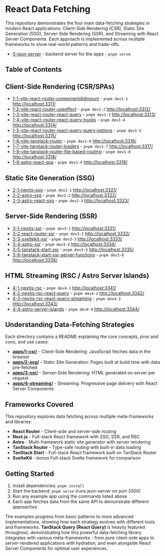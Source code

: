 # React Data Fetching

This repository demonstrates the four main data-fetching strategies in modern React applications: Client-Side Rendering (CSR), Static Site Generation (SSG), Server-Side Rendering (SSR), and Streaming with React Server Components. Each approach is implemented across multiple frameworks to show real-world patterns and trade-offs.

- [0-json-server](./apps/0-json-server) - backend server for the apps - `pnpm serve`

## Table of Contents

## Client-Side Rendering (CSR/SPAs)

- [1-1-vite-react-router-componentdidmount](./apps/1-csr/1-1-vite-react-router-componentdidmount) - `pnpm dev1-1` [http://localhost:3311/](http://localhost:3311/)
- [1-2-vite-react-router-useeffect](./apps/1-csr/1-2-vite-react-router-useeffect) - `pnpm dev1-2` [http://localhost:3312/](http://localhost:3312/)
- [1-3-vite-react-router-react-query](./apps/1-csr/1-3-vite-react-router-react-query) - `pnpm dev1-3` [http://localhost:3313/](http://localhost:3313/)
- [1-4-vite-react-router-react-query-hooks](./apps/1-csr/1-4-vite-react-router-react-query-hooks) - `pnpm dev1-4` [http://localhost:3314/](http://localhost:3314/)
- [1-5-vite-react-router-react-query-query-options](./apps/1-csr/1-5-vite-react-router-react-query-query-options) - `pnpm dev1-5` [http://localhost:3315/](http://localhost:3315/)
- [1-6-vite-tanstack-router](./apps/1-csr/1-6-vite-tanstack-router) - `pnpm dev1-6` [http://localhost:3316/](http://localhost:3316/)
- [1-7-vite-tanstack-router-loaders](./apps/1-csr/1-7-vite-tanstack-router-loaders) - `pnpm dev1-7` [http://localhost:3317/](http://localhost:3317/)
- [1-8-vite-tanstack-router-file-based-routing](./apps/1-csr/1-8-vite-tanstack-router-file-based-routing) - `pnpm dev1-8` [http://localhost:3318/](http://localhost:3318/)
- [1-9-astro-react-spa](./apps/1-csr/1-9-astro-react-spa) - `pnpm dev1-9` [http://localhost:3319/](http://localhost:3319/)

## Static Site Generation (SSG)

- [2-1-nextjs-ssg](./apps/2-ssg/2-1-nextjs-ssg) - `pnpm dev2-1` [http://localhost:3321/](http://localhost:3321/)
- [2-2-astro-ssg](./apps/2-ssg/2-2-astro-ssg) - `pnpm dev2-2` [http://localhost:3322/](http://localhost:3322/)
- [2-3-astro-react-ssg](./apps/2-ssg/2-3-astro-react-ssg) - `pnpm dev2-3` [http://localhost:3323/](http://localhost:3323/)

## Server-Side Rendering (SSR)

- [3-1-nextjs-ssr](./apps/3-ssr/3-1-nextjs-ssr) - `pnpm dev3-1` [http://localhost:3331/](http://localhost:3331/)
- [3-2-react-router-ssr](./apps/3-ssr/3-2-react-router-ssr) - `pnpm dev3-2` [http://localhost:3332/](http://localhost:3332/)
- [3-3-sveltekit-ssr](./apps/3-ssr/3-3-sveltekit-ssr) - `pnpm dev3-3` [http://localhost:3333/](http://localhost:3333/)
- [3-4-astro-ssr](./apps/3-ssr/3-4-astro-ssr) - `pnpm dev3-4` [http://localhost:3334/](http://localhost:3334/)
- [3-5-tanstack-start-ssr](./apps/3-ssr/3-5-tanstack-start-ssr) - `pnpm dev3-5` [http://localhost:3335/](http://localhost:3335/)
- [3-6-tanstack-start-ssr-server-functions](./apps/3-ssr/3-6-tanstack-start-ssr-server-functions) - `pnpm dev3-6` [http://localhost:3336/](http://localhost:3336/)

## HTML Streaming (RSC / Astro Server Islands)

- [4-1-nextjs-rsc](./apps/4-streaming/4-1-nextjs-rsc) - `pnpm dev4-1` [http://localhost:3341/](http://localhost:3341/)
- [4-2-nextjs-rsc-react-query](./apps/4-streaming/4-2-nextjs-rsc-react-query) - `pnpm dev4-2` [http://localhost:3342/](http://localhost:3342/)
- [4-3-nextjs-rsc-react-query-streaming](./apps/4-streaming/4-3-nextjs-rsc-react-query-streaming) - `pnpm dev4-3` [http://localhost:3343/](http://localhost:3343/)
- [4-4-astro-server-islands](./apps/4-streaming/4-4-astro-server-islands) - `pnpm dev4-4` [http://localhost:3344/](http://localhost:3344/)

## Understanding Data-Fetching Strategies

Each directory contains a README explaining the core concepts, pros and cons, and use cases:

- **[apps/1-csr/](./apps/1-csr/)** - Client-Side Rendering: JavaScript fetches data in the browser
- **[apps/2-ssg/](./apps/2-ssg/)** - Static Site Generation: Pages built at build time with data pre-fetched
- **[apps/3-ssr/](./apps/3-ssr/)** - Server-Side Rendering: HTML generated on server per request
- **[apps/4-streaming/](./apps/4-streaming/)** - Streaming: Progressive page delivery with React Server Components

## Frameworks Covered

This repository explores data fetching across multiple meta-frameworks and libraries:

- **React Router** - Client-side and server-side routing
- **Next.js** - Full-stack React framework with SSG, SSR, and RSC
- **Astro** - Multi-framework static site generator with server rendering
- **TanStack Router** - Type-safe routing with built-in data loading
- **TanStack Start** - Full-stack React framework built on TanStack Router
- **SvelteKit** - _bonus_ Full-stack Svelte framework for comparison

## Getting Started

1. Install dependencies: `pnpm install`
2. Start the backend: `pnpm serve` (runs json-server on port 3300)
3. Run any example app using the commands listed above
4. Each app fetches data from the same API to demonstrate different approaches

The examples progress from basic patterns to more advanced implementations, showing how each strategy evolves with different tools and frameworks. **TanStack Query (React Query)** is heavily featured throughout, demonstrating how this powerful data-fetching library integrates with various meta-frameworks - from pure client-side apps to server-rendered applications with hydration, and even alongside React Server Components for optimal user experiences.
